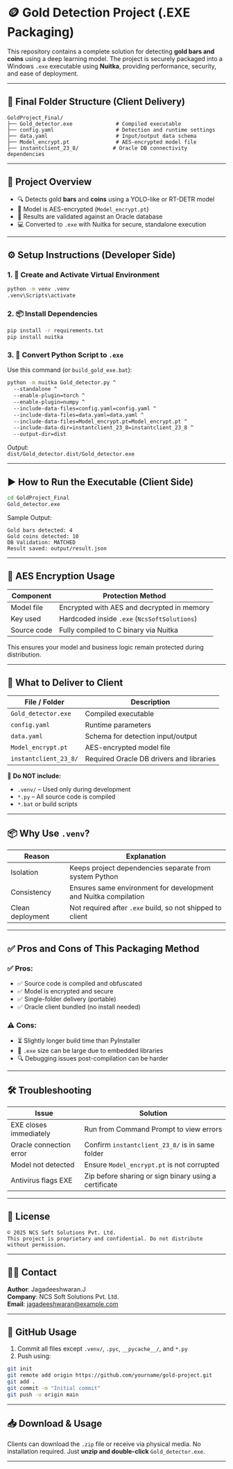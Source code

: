 
# 🪙 Gold Detection Project (.EXE Packaging)

This repository contains a complete solution for detecting **gold bars and coins** using a deep learning model. The project is securely packaged into a Windows `.exe` executable using **Nuitka**, providing performance, security, and ease of deployment.

---

## 📁 Final Folder Structure (Client Delivery)

```
GoldProject_Final/
├── Gold_detector.exe              # Compiled executable
├── config.yaml                    # Detection and runtime settings
├── data.yaml                      # Input/output data schema
├── Model_encrypt.pt               # AES-encrypted model file
├── instantclient_23_8/           # Oracle DB connectivity dependencies
```

---

## 🧠 Project Overview

- 🔍 Detects gold **bars** and **coins** using a YOLO-like or RT-DETR model
- 🔐 Model is AES-encrypted (`Model_encrypt.pt`)
- 🧾 Results are validated against an Oracle database
- 💻 Converted to `.exe` with Nuitka for secure, standalone execution

---

## ⚙️ Setup Instructions (Developer Side)

### 1. 🧪 Create and Activate Virtual Environment
```bash
python -m venv .venv
.venv\Scripts\activate
```

### 2. 📦 Install Dependencies
```bash
pip install -r requirements.txt
pip install nuitka
```

### 3. 🔨 Convert Python Script to `.exe`
Use this command (or `build_gold_exe.bat`):
```bash
python -m nuitka Gold_detector.py ^
  --standalone ^
  --enable-plugin=torch ^
  --enable-plugin=numpy ^
  --include-data-files=config.yaml=config.yaml ^
  --include-data-files=data.yaml=data.yaml ^
  --include-data-files=Model_encrypt.pt=Model_encrypt.pt ^
  --include-data-dir=instantclient_23_8=instantclient_23_8 ^
  --output-dir=dist
```

Output:  
`dist/Gold_detector.dist/Gold_detector.exe`

---

## ▶️ How to Run the Executable (Client Side)

```bash
cd GoldProject_Final
Gold_detector.exe
```

Sample Output:
```
Gold bars detected: 4
Gold coins detected: 10
DB Validation: MATCHED
Result saved: output/result.json
```

---

## 🔐 AES Encryption Usage

| Component         | Protection Method                           |
|------------------|----------------------------------------------|
| Model file        | Encrypted with AES and decrypted in memory  |
| Key used          | Hardcoded inside `.exe` (`NcsSoftSolutions`)|
| Source code       | Fully compiled to C binary via Nuitka       |

This ensures your model and business logic remain protected during distribution.

---

## 🧾 What to Deliver to Client

| File / Folder         | Description                                 |
|-----------------------|---------------------------------------------|
| `Gold_detector.exe`   | Compiled executable                         |
| `config.yaml`         | Runtime parameters                          |
| `data.yaml`           | Schema for detection input/output           |
| `Model_encrypt.pt`    | AES-encrypted model file                    |
| `instantclient_23_8/` | Required Oracle DB drivers and libraries    |

🛑 **Do NOT include:**
- `.venv/` – Used only during development
- `*.py` – All source code is compiled
- `*.bat` or build scripts

---

## 📦 Why Use `.venv`?

| Reason                    | Explanation                                                        |
|---------------------------|--------------------------------------------------------------------|
| Isolation                 | Keeps project dependencies separate from system Python            |
| Consistency               | Ensures same environment for development and Nuitka compilation   |
| Clean deployment          | Not required after `.exe` build, so not shipped to client         |

---

## ✅ Pros and Cons of This Packaging Method

### ✅ Pros:
- ✅ Source code is compiled and obfuscated
- ✅ Model is encrypted and secure
- ✅ Single-folder delivery (portable)
- ✅ Oracle client bundled (no install needed)

### ⚠️ Cons:
- ⏳ Slightly longer build time than PyInstaller
- 🧪 `.exe` size can be large due to embedded libraries
- 🔍 Debugging issues post-compilation can be harder

---

## 🛠 Troubleshooting

| Issue                              | Solution                                                         |
|------------------------------------|------------------------------------------------------------------|
| EXE closes immediately             | Run from Command Prompt to view errors                           |
| Oracle connection error            | Confirm `instantclient_23_8/` is in same folder                  |
| Model not detected                 | Ensure `Model_encrypt.pt` is not corrupted                       |
| Antivirus flags EXE                | Zip before sharing or sign binary using a certificate            |

---

## 📃 License

```
© 2025 NCS Soft Solutions Pvt. Ltd.  
This project is proprietary and confidential. Do not distribute without permission.
```

---

## 🙋‍♂️ Contact

**Author**: Jagadeeshwaran.J  
**Company**: NCS Soft Solutions Pvt. Ltd.  
**Email**: jagadeeshwaran@example.com

---

## 📌 GitHub Usage

1. Commit all files except `.venv/`, `.pyc`, `__pycache__/`, and `*.py`
2. Push using:
```bash
git init
git remote add origin https://github.com/yourname/gold-project.git
git add .
git commit -m "Initial commit"
git push -u origin main
```

---

## 📥 Download & Usage

Clients can download the `.zip` file or receive via physical media. No installation required. Just **unzip and double-click** `Gold_detector.exe`.

---
